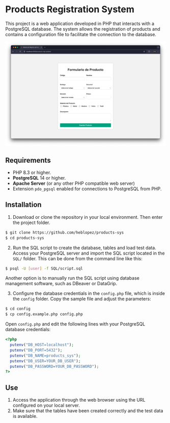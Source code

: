 # Products Registration System

This project is a web application developed in PHP that interacts with a PostgreSQL database. The system allows the registration of products and contains a configuration file to facilitate the connection to the database.

![Desktop view](/assets/screenshot.png)

## Requirements

- PHP 8.3 or higher.
- **PostgreSQL** 14 or higher.
- **Apache Server** (or any other PHP compatible web server)
- Extension `pdo_pgsql` enabled for connections to PostgreSQL from PHP.

## Installation

1. Download or clone the repository in your local environment. Then enter the project folder.

  ```sh
  $ git clone https://github.com/heblopez/products-sys
  $ cd products-sys
  ```

2. Run the SQL script to create the database, tables and load test data. Access your PostgreSQL server and import the SQL script located in the `SQL/` folder. This can be done from the command line like this:

  ```sh
  $ psql -U [user] -f SQL/script.sql
  ```

Another option is to manually run the SQL script using database management software, such as DBeaver or DataGrip.

3. Configure the database credentials in the ``config.php`` file, which is inside the ``config`` folder. Copy the sample file and adjust the parameters:

  ```sh
  $ cd config
  $ cp config.example.php config.php
  ```

  Open `config.php` and edit the following lines with your PostgreSQL database credentials:

  ```php
  <?php
    putenv("DB_HOST=localhost");
    putenv("DB_PORT=5432");
    putenv("DB_NAME=products_sys");
    putenv("DB_USER=YOUR_DB_USER");
    putenv("DB_PASSWORD=YOUR_DB_PASSWORD");
  ?>
  ```

## Use

1. Access the application through the web browser using the URL configured on your local server.
2. Make sure that the tables have been created correctly and the test data is available.
